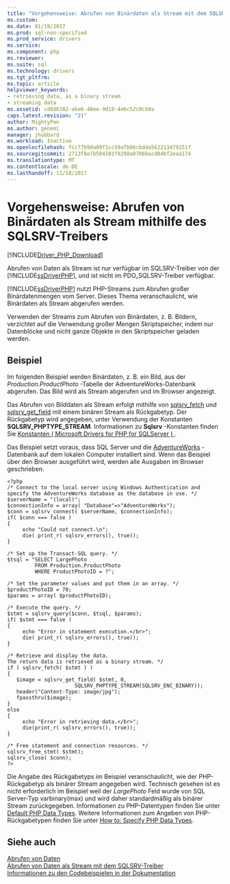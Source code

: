 ```yaml
---
title: "Vorgehensweise: Abrufen von Binärdaten als Stream mit dem SQLSRV-Treiber | Microsoft Docs"
ms.custom: 
ms.date: 01/19/2017
ms.prod: sql-non-specified
ms.prod_service: drivers
ms.service: 
ms.component: php
ms.reviewer: 
ms.suite: sql
ms.technology: drivers
ms.tgt_pltfrm: 
ms.topic: article
helpviewer_keywords:
- retrieving data, as a binary stream
- streaming data
ms.assetid: cd8d6382-abe6-48ee-9d10-4e6c52c0cb9a
caps.latest.revision: "21"
author: MightyPen
ms.author: genemi
manager: jhubbard
ms.workload: Inactive
ms.openlocfilehash: fcc77b9da09f1cc59afb06cbd4a562213479251f
ms.sourcegitcommit: 2713f8e7b504101f9298a0706bacd84bf2eaa174
ms.translationtype: MT
ms.contentlocale: de-DE
ms.lasthandoff: 11/18/2017
---
```

# <a name="how-to-retrieve-binary-data-as-a-stream-using-the-sqlsrv-driver"></a>Vorgehensweise: Abrufen von Binärdaten als Stream mithilfe des SQLSRV-Treibers
[!INCLUDE[Driver_PHP_Download](../../includes/driver_php_download.md)]

Abrufen von Daten als Stream ist nur verfügbar im SQLSRV-Treiber von der [!INCLUDE[ssDriverPHP](../../includes/ssdriverphp_md.md)], und ist nicht im PDO_SQLSRV-Treiber verfügbar.  
  
[!INCLUDE[ssDriverPHP](../../includes/ssdriverphp_md.md)] nutzt PHP-Streams zum Abrufen großer Binärdatenmengen vom Server. Dieses Thema veranschaulicht, wie Binärdaten als Stream abgerufen werden.  
  
Verwenden der Streams zum Abrufen von Binärdaten, z. B. Bildern, verzichtet auf die Verwendung großer Mengen Skriptspeicher, indem nur Datenblöcke und nicht ganze Objekte in den Skriptspeicher geladen werden.  
  
## <a name="example"></a>Beispiel  
Im folgenden Beispiel werden Binärdaten, z. B. ein Bild, aus der *Production.ProductPhoto* -Tabelle der AdventureWorks-Datenbank abgerufen. Das Bild wird als Stream abgerufen und im Browser angezeigt.  
  
Das Abrufen von Bilddaten als Stream erfolgt mithilfe von [sqlsrv_fetch](../../connect/php/sqlsrv-fetch.md) und [sqlsrv_get_field](../../connect/php/sqlsrv-get-field.md) mit einem binären Stream als Rückgabetyp. Der Rückgabetyp wird angegeben, unter Verwendung der Konstanten **SQLSRV_PHPTYPE_STREAM**. Informationen zu **Sqlsrv** -Konstanten finden Sie [Konstanten &#40; Microsoft Drivers for PHP for SQLServer &#41; ](../../connect/php/constants-microsoft-drivers-for-php-for-sql-server.md).  
  
Das Beispiel setzt voraus, dass SQL Server und die [AdventureWorks](http://go.microsoft.com/fwlink/?LinkID=67739) -Datenbank auf dem lokalen Computer installiert sind. Wenn das Beispiel über den Browser ausgeführt wird, werden alle Ausgaben im Browser geschrieben.  
  
```  
<?php  
/* Connect to the local server using Windows Authentication and  
specify the AdventureWorks database as the database in use. */  
$serverName = "(local)";  
$connectionInfo = array( "Database"=>"AdventureWorks");  
$conn = sqlsrv_connect( $serverName, $connectionInfo);  
if( $conn === false )  
{  
     echo "Could not connect.\n";  
     die( print_r( sqlsrv_errors(), true));  
}  
  
/* Set up the Transact-SQL query. */  
$tsql = "SELECT LargePhoto   
         FROM Production.ProductPhoto   
         WHERE ProductPhotoID = ?";  
  
/* Set the parameter values and put them in an array. */  
$productPhotoID = 70;  
$params = array( $productPhotoID);  
  
/* Execute the query. */  
$stmt = sqlsrv_query($conn, $tsql, $params);  
if( $stmt === false )  
{  
     echo "Error in statement execution.</br>";  
     die( print_r( sqlsrv_errors(), true));  
}  
  
/* Retrieve and display the data.  
The return data is retrieved as a binary stream. */  
if ( sqlsrv_fetch( $stmt ) )  
{  
   $image = sqlsrv_get_field( $stmt, 0,   
                      SQLSRV_PHPTYPE_STREAM(SQLSRV_ENC_BINARY));  
   header("Content-Type: image/jpg");  
   fpassthru($image);  
}  
else  
{  
     echo "Error in retrieving data.</br>";  
     die(print_r( sqlsrv_errors(), true));  
}  
  
/* Free statement and connection resources. */  
sqlsrv_free_stmt( $stmt);  
sqlsrv_close( $conn);  
?>  
```  
  
Die Angabe des Rückgabetyps im Beispiel veranschaulicht, wie der PHP-Rückgabetyp als binärer Stream angegeben wird. Technisch gesehen ist es nicht erforderlich im Beispiel weil der *LargePhoto* Feld wurde von SQL Server-Typ varbinary(max) und wird daher standardmäßig als binärer Stream zurückgegeben. Informationen zu PHP-Datentypen finden Sie unter [Default PHP Data Types](../../connect/php/default-php-data-types.md). Weitere Informationen zum Angeben von PHP-Rückgabetypen finden Sie unter [How to: Specify PHP Data Types](../../connect/php/how-to-specify-php-data-types.md).  
  
## <a name="see-also"></a>Siehe auch  
[Abrufen von Daten](../../connect/php/retrieving-data.md)  
[Abrufen von Daten als Stream mit dem SQLSRV-Treiber](../../connect/php/retrieving-data-as-a-stream-using-the-sqlsrv-driver.md)  
[Informationen zu den Codebeispielen in der Dokumentation](../../connect/php/about-code-examples-in-the-documentation.md)  
  
